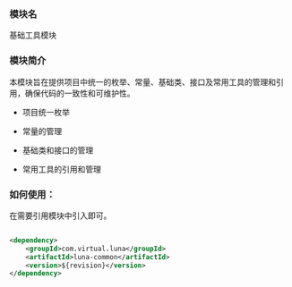 ### 模块名

基础工具模块

### 模块简介

本模块旨在提供项目中统一的枚举、常量、基础类、接口及常用工具的管理和引用，确保代码的一致性和可维护性。

- 项目统一枚举

- 常量的管理

- 基础类和接口的管理

- 常用工具的引用和管理

### 如何使用：

在需要引用模块中引入即可。

```xml

<dependency>
    <groupId>com.virtual.luna</groupId>
    <artifactId>luna-common</artifactId>
    <version>${revision}</version>
</dependency>

```